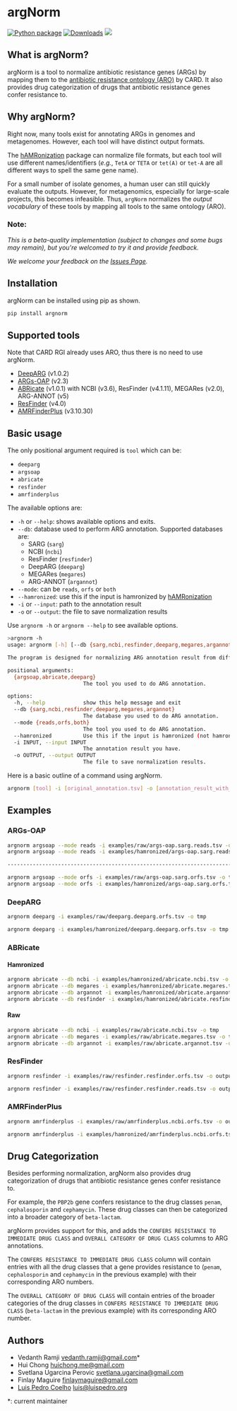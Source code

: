 # argNorm

[![Python package](https://github.com/BigDataBiology/argNorm/actions/workflows/python-package.yml/badge.svg)](https://github.com/BigDataBiology/argNorm/actions/workflows/python-package.yml)
[![Downloads](https://pepy.tech/badge/argNorm)](https://pepy.tech/project/argNorm)
![](https://img.shields.io/badge/status-alpha-red?style=flat)


## What is argNorm?
argNorm is a tool to normalize antibiotic resistance genes (ARGs) by mapping them to the
[antibiotic resistance ontology (ARO)](https://obofoundry.org/ontology/aro.html) by CARD. It also provides drug categorization of drugs that antibiotic resistance genes confer resistance to.

## Why argNorm?

Right now, many tools exist for annotating ARGs in genomes and metagenomes. However, each tool will have distinct output formats.

The [hAMRonization](https://github.com/pha4ge/hAMRonization) package can normalize file formats, but each tool will use different names/identifiers (_e.g._, `TetA` or `TETA` or `tet(A)` or `tet-A` are all different ways to spell the same gene name).

For a small number of isolate genomes, a human user can still quickly evaluate the outputs.
However, for metagenomics, especially for large-scale projects, this becomes infeasible.
Thus, `argNorm` normalizes the _output vocabulary_ of these tools by mapping all tools to the same ontology (ARO).

### Note:
*This is a beta-quality implementation (subject to changes and some bugs may remain), but you're welcomed to try it and provide feedback.*

*We welcome your feedback on the [Issues Page](https://github.com/BigDataBiology/argNorm/issues).*

## Installation
argNorm can be installed using pip as shown.
```bash
pip install argnorm
```

## Supported tools

Note that CARD RGI already uses ARO, thus there is no need to use argNorm.

- [DeepARG](https://bench.cs.vt.edu/deeparg) (v1.0.2)
- [ARGs-OAP](https://galaxyproject.org/use/args-oap/) (v2.3)
- [ABRicate](https://github.com/tseemann/abricate) (v1.0.1) with NCBI (v3.6), ResFinder (v4.1.11), MEGARes (v2.0), ARG-ANNOT (v5)
- [ResFinder](https://bitbucket.org/genomicepidemiology/resfinder/src/master/) (v4.0)
- [AMRFinderPlus](https://github.com/ncbi/amr) (v3.10.30)

## Basic usage

The only positional argument required is `tool` which can be:
- `deeparg`
- `argsoap`
- `abricate`
- `resfinder`
- `amrfinderplus`

The available options are:
- `-h` or `--help`: shows available options and exits.
- `--db`: database used to perform ARG annotation. Supported databases are:
    - SARG (`sarg`)
    - NCBI (`ncbi`)
    - ResFinder (`resfinder`)
    - DeepARG (`deeparg`)
    - MEGARes (`megares`)
    - ARG-ANNOT (`argannot`)
- `--mode`: can be `reads`, `orfs` or `both`
- `--hamronized`: use this if the input is hamronized by [hAMRonization](https://github.com/pha4ge/hAMRonization)
- `-i` or `--input`: path to the annotation result
- `-o` or `--output`: the file to save normalization results

Use `argnorm -h` or `argnorm --help` to see available options.

```bash
>argnorm -h
usage: argnorm [-h] [--db {sarg,ncbi,resfinder,deeparg,megares,argannot}] [--mode {reads,orfs,both}] [--hamronized] [-i INPUT] [-o OUTPUT] {argsoap,abricate,deeparg}

The program is designed for normalizing ARG annotation result from different ARG annotation tools and databases to resolve their differences in gene naming etc.

positional arguments:
  {argsoap,abricate,deeparg}
                        The tool you used to do ARG annotation.

options:
  -h, --help            show this help message and exit
  --db {sarg,ncbi,resfinder,deeparg,megares,argannot}
                        The database you used to do ARG annotation.
  --mode {reads,orfs,both}
                        The tool you used to do ARG annotation.
  --hamronized          Use this if the input is hamronized (not hamronized by hAMRonization)
  -i INPUT, --input INPUT
                        The annotation result you have.
  -o OUTPUT, --output OUTPUT
                        The file to save normalization results.
```

Here is a basic outline of a command using argNorm.

```bash
argnorm [tool] -i [original_annotation.tsv] -o [annotation_result_with_aro.tsv]
```

## Examples

### ARGs-OAP

```bash
argnorm argsoap --mode reads -i examples/raw/args-oap.sarg.reads.tsv -o tmp
argnorm argsoap --mode reads -i examples/hamronized/args-oap.sarg.reads.tsv -o tmp --hamronized

-------------------------------------------------------------------------------------------------------

argnorm argsoap --mode orfs -i examples/raw/args-oap.sarg.orfs.tsv -o tmp
argnorm argsoap --mode orfs -i examples/hamronized/args-oap.sarg.orfs.tsv -o tmp --hamronized
```

### DeepARG

```bash
argnorm deeparg -i examples/raw/deeparg.deeparg.orfs.tsv -o tmp

argnorm deeparg -i examples/hamronized/deeparg.deeparg.orfs.tsv -o tmp --hamronized
```

### ABRicate

#### Hamronized
```bash
argnorm abricate --db ncbi -i examples/hamronized/abricate.ncbi.tsv -o tmp --hamronized
argnorm abricate --db megares -i examples/hamronized/abricate.megares.tsv -o tmp --hamronized
argnorm abricate --db argannot -i examples/hamronized/abricate.argannot.tsv -o tmp --hamronized
argnorm abricate --db resfinder -i examples/hamronized/abricate.resfinder.tsv -o tmp --hamronized
```

#### Raw
```bash
argnorm abricate --db ncbi -i examples/raw/abricate.ncbi.tsv -o tmp
argnorm abricate --db megares -i examples/raw/abricate.megares.tsv -o tmp
argnorm abricate --db argannot -i examples/raw/abricate.argannot.tsv -o tmp
```

### ResFinder
```bash
argnorm resfinder -i examples/raw/resfinder.resfinder.orfs.tsv -o outputs/raw/resfinder.resfinder.orfs.tsv

argnorm resfinder -i examples/raw/resfinder.resfinder.reads.tsv -o outputs/raw/resfinder.resfinder.reads.tsv
```

### AMRFinderPlus
```bash
argnorm amrfinderplus -i examples/raw/amrfinderplus.ncbi.orfs.tsv -o outputs/raw/amrfinderplus.ncbi.orfs.tsv

argnorm amrfinderplus -i examples/hamronized/amrfinderplus.ncbi.orfs.tsv -o outputs/hamronized/amrfinderplus.ncbi.orfs.tsv
```

## Drug Categorization

Besides performing normalization, argNorm also provides drug categorization of drugs that antibiotic resistance genes confer resistance to.

For example, the `PBP2b` gene confers resistance to the drug classes `penam`, `cephalosporin` and `cephamycin`. These drug classes can then be categorized into a broader category of `beta-lactam`.

argNorm provides support for this, and adds the `CONFERS RESISTANCE TO IMMEDIATE DRUG CLASS` and `OVERALL CATEGORY OF DRUG CLASS` columns to ARG annotations.

The `CONFERS RESISTANCE TO IMMEDIATE DRUG CLASS` column will contain entries with all the drug classes that a gene provides resistance to (`penam`, `cephalosporin` and `cephamycin` in the previous example) with their corresponding ARO numbers.

The `OVERALL CATEGORY OF DRUG CLASS` will contain entries of the broader categories of the drug classes in `CONFERS RESISTANCE TO IMMEDIATE DRUG CLASS` (`beta-lactam` in the previous example) with its corresponding ARO number.


<!-- Hamronized output

- [x] [deeparg](https://bitbucket.org/gusphdproj/deeparg-largerepo/src/master/database/v2/features.fasta)
- [x] [sarg](https://smile.hku.hk/SARGs/static/images/Ublastx_stageone2.3.tar.gz)
- [x] [ncbi](https://ftp.ncbi.nlm.nih.gov/pathogen/Antimicrobial_resistance/AMRFinderPlus/database/latest/AMRProt)
- [x] [argannot](https://github.com/tseemann/abricate/tree/master/db/argannot)
- [x] [megares](https://github.com/tseemann/abricate/tree/master/db/megares)
- [x] [resfinder](https://bitbucket.org/genomicepidemiology/resfinder_db) -->

<!-- Raw output

- [x] [deeparg](https://bitbucket.org/gusphdproj/deeparg-largerepo/src/master/database/v2/features.fasta)
- [ ] [sarg](https://smile.hku.hk/SARGs/static/images/Ublastx_stageone2.3.tar.gz)
- [x] [ncbi](https://ftp.ncbi.nlm.nih.gov/pathogen/Antimicrobial_resistance/AMRFinderPlus/database/latest/AMRProt)
- [x] [argannot](https://github.com/tseemann/abricate/tree/master/db/argannot)
- [x] [megares](https://github.com/tseemann/abricate/tree/master/db/megares)
- [ ] [resfinder](https://bitbucket.org/genomicepidemiology/resfinder_db) -->

## Authors

- Vedanth Ramji [vedanth.ramji@gmail.com](mailto:vedanth.ramji@gmail.com)*
- Hui Chong [huichong.me@gmail.com](mailto:huichong.me@gmail.com)
- Svetlana Ugarcina Perovic [svetlana.ugarcina@gmail.com](mailto:svetlana.ugarcina@gmail.com)
- Finlay Maguire [finlaymaguire@gmail.com](mailto:finlaymaguire@gmail.com)
- [Luis Pedro Coelho](https://luispedro.org) [luis@luispedro.org](mailto:luis@luispedro.org)

*: current maintainer
